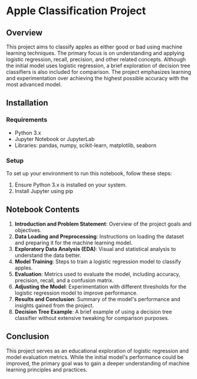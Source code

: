 # Apple Classification Project

## Overview
This project aims to classify apples as either good or bad using machine learning techniques. 
The primary focus is on understanding and applying logistic regression, recall, precision, and other related concepts.
Although the initial model uses logistic regression, a brief exploration of decision tree classifiers is also included for comparison.
The project emphasizes learning and experimentation over achieving the highest possible accuracy with the most advanced model.

## Installation

### Requirements
- Python 3.x
- Jupyter Notebook or JupyterLab
- Libraries: pandas, numpy, scikit-learn, matplotlib, seaborn

### Setup
To set up your environment to run this notebook, follow these steps:
1. Ensure Python 3.x is installed on your system.
2. Install Jupyter using pip

## Notebook Contents

1. **Introduction and Problem Statement**: Overview of the project goals and objectives.
2. **Data Loading and Preprocessing**: Instructions on loading the dataset and preparing it for the machine learning model.
3. **Exploratory Data Analysis (EDA)**: Visual and statistical analysis to understand the data better.
4. **Model Training**: Steps to train a logistic regression model to classify apples.
5. **Evaluation**: Metrics used to evaluate the model, including accuracy, precision, recall, and a confusion matrix.
6. **Adjusting the Model**: Experimentation with different thresholds for the logistic regression model to improve performance.
7. **Results and Conclusion**: Summary of the model's performance and insights gained from the project.
8. **Decision Tree Example**: A brief example of using a decision tree classifier without extensive tweaking for comparison purposes.

## Conclusion
This project serves as an educational exploration of logistic regression and model evaluation metrics. 
While the initial model's performance could be improved, the primary goal was to gain a deeper understanding of machine learning principles and practices.
